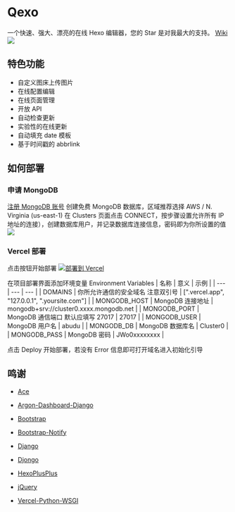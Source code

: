 # Qexo
一个快速、强大、漂亮的在线 Hexo 编辑器，您的 Star 是对我最大的支持。 [Wiki](https://github.com/am-abudu/Qexo/wiki)
![](https://user-images.githubusercontent.com/51912589/142183851-7428c3ef-8d38-4029-9ca4-0f5e0f3ccfc0.png)
## 特色功能
- 自定义图床上传图片
- 在线配置编辑
- 在线页面管理
- 开放 API
- 自动检查更新
- 实验性的在线更新
- 自动填充 date 模板
- 基于时间戳的 abbrlink

## 如何部署
### 申请 MongoDB 
[注册 MongoDB 账号](https://www.mongodb.com/cloud/atlas/register) 创建免费 MongoDB 数据库，区域推荐选择 AWS / N. 
  Virginia (us-east-1) 在 Clusters 页面点击 CONNECT，按步骤设置允许所有 IP 地址的连接），创建数据库用户，并记录数据库连接信息，密码即为你所设置的值
![](https://user-images.githubusercontent.com/51912589/140946317-bafeac24-fe3f-408b-927a-ca9a88168fa8.png)
### Vercel 部署

点击按钮开始部署 
[![部署到 Vercel](https://vercel.com/button)](https://vercel.com/new/clone?repository-url=https://github.com/am-abudu/Qexo)

在项目部署界面添加环境变量 Environment Variables
| 名称 | 意义 | 示例 |
| --- | --- | --- |
| DOMAINS | 你所允许通信的安全域名 注意双引号 | [".vercel.app", "127.0.0.1", ".yoursite.com"] |
| MONGODB_HOST | MongoDB 连接地址 | mongodb+srv://cluster0.xxxx.mongodb.net |
| MONGODB_PORT | MongoDB 通信端口 默认应填写 27017 | 27017 |
| MONGODB_USER | MongoDB 用户名 | abudu |
| MONGODB_DB | MongoDB 数据库名 | Cluster0 |
| MONGODB_PASS | MongoDB 密码 | JWo0xxxxxxxx |

点击 Deploy 开始部署，若没有 Error 信息即可打开域名进入初始化引导
## 鸣谢
- [Ace](https://ace.c9.io/)
- [Argon-Dashboard-Django](https://github.com/creativetimofficial/argon-dashboard-django)
- [Bootstrap](https://getbootstrap.com/)
- [Bootstrap-Notify](https://github.com/mouse0270/bootstrap-notify)
- [Django](https://github.com/django/django)
- [Djongo](https://github.com/nesdis/djongo)
- [HexoPlusPlus](https://github.com/HexoPlusPlus/HexoPlusPlus)


- [jQuery](https://jquery.com/)
- [Vercel-Python-WSGI](https://github.com/ardnt/vercel-python-wsgi)
